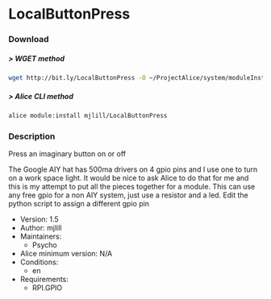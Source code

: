 # LocalButtonPress

### Download

##### > WGET method
```bash
wget http://bit.ly/LocalButtonPress -O ~/ProjectAlice/system/moduleInstallTickets/LocalButtonPress.install
```

##### > Alice CLI method
```bash
alice module:install mjlill/LocalButtonPress
```

### Description
Press an imaginary button on or off

 The Google AIY hat has 500ma drivers on 4 gpio pins and I use one to turn on a work space light.
 It would be nice to ask Alice to do that for me and this is my attempt to put all the pieces
 together for a module. This can use any free gpio for a non AIY system, just use a resistor and a led. 
 Edit the python script to assign a different gpio pin


- Version: 1.5
- Author: mjlill
- Maintainers:
  - Psycho
- Alice minimum version: N/A
- Conditions:
  - en
- Requirements: 
  - RPI.GPIO

